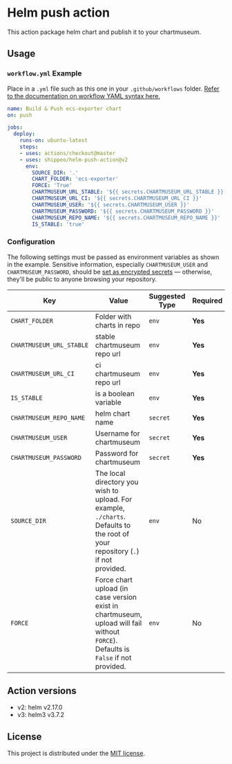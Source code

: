 # Helm push action

This action package helm chart and publish it to your chartmuseum.

## Usage

### `workflow.yml` Example

Place in a `.yml` file such as this one in your `.github/workflows` folder. [Refer to the documentation on workflow YAML syntax here.](https://help.github.com/en/articles/workflow-syntax-for-github-actions)

```yaml
name: Build & Push ecs-exporter chart
on: push

jobs:
  deploy:
    runs-on: ubuntu-latest
    steps:
    - uses: actions/checkout@master
    - uses: shippeo/helm-push-action@v2
      env:
        SOURCE_DIR: '.'
        CHART_FOLDER: 'ecs-exporter'
        FORCE: 'True'
        CHARTMUSEUM_URL_STABLE: '${{ secrets.CHARTMUSEUM_URL_STABLE }}'
        CHARTMUSEUM_URL_CI: '${{ secrets.CHARTMUSEUM_URL_CI }}'
        CHARTMUSEUM_USER: '${{ secrets.CHARTMUSEUM_USER }}'
        CHARTMUSEUM_PASSWORD: '${{ secrets.CHARTMUSEUM_PASSWORD }}'
        CHARTMUSEUM_REPO_NAME: '${{ secrets.CHARTMUSEUM_REPO_NAME }}'
        IS_STABLE: 'true'
```

### Configuration

The following settings must be passed as environment variables as shown in the example. Sensitive information, especially `CHARTMUSEUM_USER` and `CHARTMUSEUM_PASSWORD`, should be [set as encrypted secrets](https://help.github.com/en/articles/virtual-environments-for-github-actions#creating-and-using-secrets-encrypted-variables) — otherwise, they'll be public to anyone browsing your repository.

| Key | Value                                                                                                                             | Suggested Type | Required |
| ------------- |-----------------------------------------------------------------------------------------------------------------------------------| ------------- | ------------- |
| `CHART_FOLDER` | Folder with charts in repo                                                                                                        | `env` | **Yes** |
| `CHARTMUSEUM_URL_STABLE` | stable chartmuseum repo url                                                                                                                  | `env` | **Yes** |
| `CHARTMUSEUM_URL_CI` | ci chartmuseum repo url                                                                                                           | `env` | **Yes** |
| `IS_STABLE` | is a boolean variable                                                                                                             | `env` | **Yes** |
| `CHARTMUSEUM_REPO_NAME` | helm chart name                                                                                                                   | `secret` | **Yes** |
| `CHARTMUSEUM_USER` | Username for chartmuseum                                                                                                          | `secret` | **Yes** |
| `CHARTMUSEUM_PASSWORD` | Password for chartmuseum                                                                                                          | `secret` | **Yes** |
| `SOURCE_DIR` | The local directory you wish to upload. For example, `./charts`. Defaults to the root of your repository (`.`) if not provided.   | `env` | No |
| `FORCE` | Force chart upload (in case version exist in chartmuseum, upload will fail without `FORCE`). Defaults is `False` if not provided. | `env` | No |

## Action versions

- v2: helm v2.17.0
- v3: helm3 v3.7.2

## License

This project is distributed under the [MIT license](LICENSE.md).

